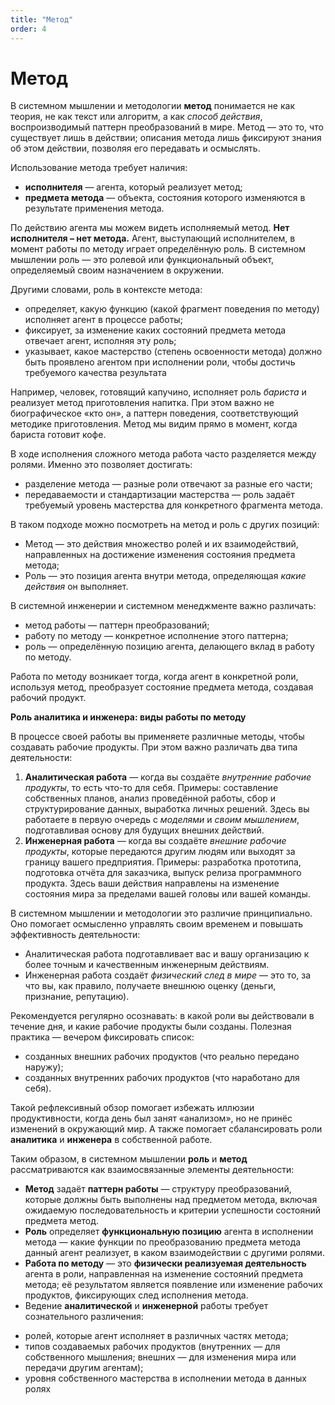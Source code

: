 ```yaml
---
title: "Метод"
order: 4
---
```


# Метод

В системном мышлении и методологии **метод** понимается не как теория, не как текст или алгоритм, а как *способ действия*, воспроизводимый паттерн преобразований в мире. Метод — это то, что существует лишь в действии; описания метода лишь фиксируют знания об этом действии, позволяя его передавать и осмыслять.

Использование метода требует наличия:

* **исполнителя** — агента, который реализует метод;
* **предмета метода** — объекта, состояния которого изменяются в результате применения метода.

По действию агента мы можем видеть исполняемый метод. **Нет исполнителя – нет метода.** Агент, выступающий исполнителем, в момент работы по методу играет определённую роль. В системном мышлении роль — это ролевой или функциональный объект, определяемый своим назначением в окружении.

Другими словами, роль в контексте метода:

* определяет, какую функцию (какой фрагмент поведения по методу) исполняет агент в процессе работы;
* фиксирует, за изменение каких состояний предмета метода отвечает агент, исполняя эту роль;
* указывает, какое мастерство (степень освоенности метода) должно быть проявлено агентом при исполнении роли, чтобы достичь требуемого качества результата

Например, человек, готовящий капучино, исполняет роль *бариста* и реализует метод приготовления напитка. При этом важно не биографическое «кто он», а паттерн поведения, соответствующий методике приготовления. Метод мы видим прямо в момент, когда бариста готовит кофе.

В ходе исполнения сложного метода работа часто разделяется между ролями. Именно это позволяет достигать:

* разделение метода — разные роли отвечают за разные его части;
* передаваемости и стандартизации мастерства — роль задаёт требуемый уровень мастерства для конкретного фрагмента метода.

В таком подходе можно посмотреть на метод и роль с других позиций:

* Метод — это действия множество ролей и их взаимодействий, направленных на достижение изменения состояния предмета метода;
* Роль — это позиция агента внутри метода, определяющая *какие действия* он выполняет.

В системной инженерии и системном менеджменте важно различать:

* метод работы — паттерн преобразований;
* работу по методу — конкретное исполнение этого паттерна;
* роль — определённую позицию агента, делающего вклад в работу по методу.

Работа по методу возникает тогда, когда агент в конкретной роли, используя метод, преобразует состояние предмета метода, создавая рабочий продукт.

**Роль аналитика и инженера: виды работы по методу**

В процессе своей работы вы применяете различные методы, чтобы создавать рабочие продукты. При этом важно различать два типа деятельности:

1. **Аналитическая работа** — когда вы создаёте *внутренние рабочие продукты*, то есть что-то для себя.
   Примеры: составление собственных планов, анализ проведённой работы, сбор и структурирование данных, выработка личных решений. Здесь вы работаете в первую очередь с *моделями* и *своим мышлением*, подготавливая основу для будущих внешних действий.
2. **Инженерная работа** — когда вы создаёте *внешние рабочие продукты*, которые передаются другим людям или выходят за границу вашего предприятия.
   Примеры: разработка прототипа, подготовка отчёта для заказчика, выпуск релиза программного продукта. Здесь ваши действия направлены на изменение состояния мира за пределами вашей головы или вашей команды.

В системном мышлении и методологии это различие принципиально. Оно помогает осмысленно управлять своим временем и повышать эффективность деятельности:

* Аналитическая работа подготавливает вас и вашу организацию к более точным и качественным инженерным действиям.
* Инженерная работа создаёт *физический след в мире* — это то, за что вы, как правило, получаете внешнюю оценку (деньги, признание, репутацию).

Рекомендуется регулярно осознавать: в какой роли вы действовали в течение дня, и какие рабочие продукты были созданы. Полезная практика — вечером фиксировать список:

* созданных внешних рабочих продуктов (что реально передано наружу);
* созданных внутренних рабочих продуктов (что наработано для себя).

Такой рефлексивный обзор помогает избежать иллюзии продуктивности, когда день был занят «анализом», но не принёс изменений в окружающий мир. А также помогает сбалансировать роли **аналитика** и **инженера** в собственной работе.

Таким образом, в системном мышлении **роль** и **метод** рассматриваются как взаимосвязанные элементы деятельности:

* **Метод** задаёт **паттерн работы** — структуру преобразований, которые должны быть выполнены над предметом метода, включая ожидаемую последовательность и критерии успешности состояний предмета метод.
* **Роль** определяет **функциональную позицию** агента в исполнении метода — какие функции по преобразованию предмета метода данный агент реализует, в каком взаимодействии с другими ролями.
* **Работа по методу** — это **физически реализуемая деятельность** агента в роли, направленная на изменение состояний предмета метода; её результатом является появление или изменение рабочих продуктов, фиксирующих след исполнения метода.
* Ведение **аналитической** и **инженерной** работы требует сознательного различения:

+ ролей, которые агент исполняет в различных частях метода;
+ типов создаваемых рабочих продуктов (внутренних — для собственного мышления; внешних — для изменения мира или передачи другим агентам);
+ уровня собственного мастерства в исполнении метода в данных ролях